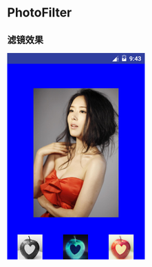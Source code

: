 # PhotoFilter

## 滤镜效果

![](https://github.com/ChaosXusu/PhotoFilter/blob/master/Screenshot_20160723-174310.png)

